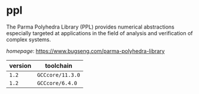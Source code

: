 # ppl

The Parma Polyhedra Library (PPL) provides numerical abstractions especially  targeted at applications in the field of analysis and verification of complex systems.

*homepage*: <https://www.bugseng.com/parma-polyhedra-library>

version | toolchain
--------|----------
``1.2`` | ``GCCcore/11.3.0``
``1.2`` | ``GCCcore/6.4.0``

